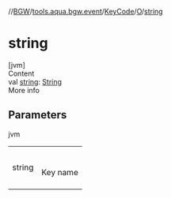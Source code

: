 //[BGW](../../../../index.md)/[tools.aqua.bgw.event](../../index.md)/[KeyCode](../index.md)/[O](index.md)/[string](string.md)



# string  
[jvm]  
Content  
val [string](string.md): [String](https://kotlinlang.org/api/latest/jvm/stdlib/kotlin/-string/index.html)  
More info  


## Parameters  
  
jvm  
  
| | |
|---|---|
| <a name="tools.aqua.bgw.event/KeyCode.O/string/#/PointingToDeclaration/"></a>string| <a name="tools.aqua.bgw.event/KeyCode.O/string/#/PointingToDeclaration/"></a><br><br>Key name<br><br>|
  
  



